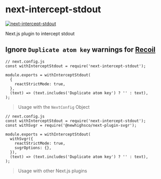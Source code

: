 # next-intercept-stdout
[![next-intercept-stdout](https://img.shields.io/npm/v/next-intercept-stdout?style=for-the-badge)](https://www.npmjs.com/package/next-intercept-stdout)

Next.js plugin to intercept stdout

## Ignore `Duplicate atom key` warnings for [Recoil](https://github.com/facebookexperimental/Recoil/issues/733#issuecomment-925072943)

```tsx
// next.config.js
const withInterceptStdout = require('next-intercept-stdout');

module.exports = withInterceptStdout(
  {
    reactStrictMode: true,
  },
  (text) => (text.includes('Duplicate atom key') ? '' : text),
);
```
> Usage with the `NextConfig` Object

```tsx
// next.config.js
const withInterceptStdout = require('next-intercept-stdout');
const withSvgr = require('@newhighsco/next-plugin-svgr');

module.exports = withInterceptStdout(
  withSvgr({
    reactStrictMode: true,
    svgrOptions: {},
  }),
  (text) => (text.includes('Duplicate atom key') ? '' : text),
);
```
> Usage with other Next.js plugins
